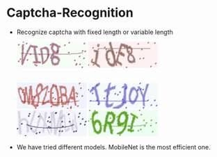 # Captcha-Recognition

- Recognize captcha with fixed length or variable length

  ![2](https://github.com/CancanZhang/Captcha-Recognition/blob/master/MobileNet/img/2.png)
  ![1](https://github.com/CancanZhang/Captcha-Recognition/blob/master/MobileNet/img/1.png)
  
   \
  ![2](https://github.com/CancanZhang/Captcha-Recognition/blob/master/MobileNet_with_Variable_Char_Length/img/2.png)
  ![1](https://github.com/CancanZhang/Captcha-Recognition/blob/master/MobileNet_with_Variable_Char_Length/img/1.png)
  ![3](https://github.com/CancanZhang/Captcha-Recognition/blob/master/MobileNet_with_Variable_Char_Length/img/3.png)
  ![4](https://github.com/CancanZhang/Captcha-Recognition/blob/master/MobileNet_with_Variable_Char_Length/img/4.png)

- We have tried different models. MobileNet is the most efficient one.
